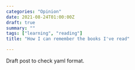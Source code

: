 ```yaml
---
categories: "Opinion"
date: 2021-08-24T01:00:00Z
draft: true
summary: ""
tags: ["learning", "reading"]
title: "How I can remember the books I've read"

---
```

Draft post to check yaml format.